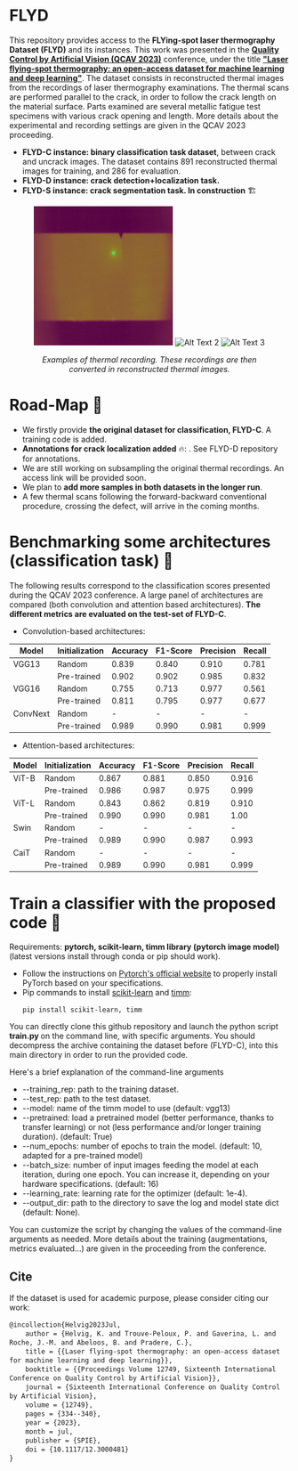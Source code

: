 # FLYD
This repository provides access to the **FLYing-spot laser thermography Dataset (FLYD)** and its instances. This work was presented in the [**Quality Control by Artificial Vision (QCAV 2023)**](https://qcav2023.sciencesconf.org/) conference, under the title [**"Laser flying-spot thermography: an open-access dataset for machine learning and deep learning"**](https://www.spiedigitallibrary.org/conference-proceedings-of-spie/12749/127491A/Laser-flying-spot-thermography--an-open-access-dataset-for/10.1117/12.3000481.short). The dataset consists in reconstructed thermal images from the recordings of laser thermography examinations. The thermal scans are performed parallel to the crack, in order to follow the crack length on the material surface. Parts examined are several metallic fatigue test specimens with various crack opening and length. More details about the experimental and recording settings are given in the QCAV 2023 proceeding.

- **FLYD-C instance: binary classification task dataset**, between crack and uncrack images. The dataset contains 891 reconstructed thermal images for training, and 286 for evaluation.
- **FLYD-D instance: crack detection+localization task.**	
- **FLYD-S instance: crack segmentation task. In construction** :building_construction:	

<!-- Align images to the center -->
<figure>
<p align="center">
  <img src="illustrations\example_scan1.gif" alt="Alt Text 1" width="250" height="250">
  <img src="illustrations\example_scan2.gif" alt="Alt Text 2" width="250" height="250">
  <img src="illustrations\example_scan3.gif" alt="Alt Text 3" width="250" height="250">
</p>
<figcaption style="text-align: center; font-style: italic;"> <p> <i> Examples of thermal recording. These recordings are then converted in reconstructed thermal images. </i> </p> </figcaption>
</figure>

# Road-Map :construction:
-  We firstly provide **the original dataset for classification, FLYD-C**. A training code is added.
-  **Annotations for crack localization added** 🔥: . See FLYD-D repository for annotations. 
-  We are still working on subsampling the original thermal recordings. An access link will be provided soon.
-  We plan to **add more samples in both datasets in the longer run**. 
-  A few thermal scans following the forward-backward conventional procedure, crossing the defect, will arrive in the coming months.

# Benchmarking some architectures (classification task) :memo:
The following results correspond to the classification scores presented during the QCAV 2023 conference. A large panel of architectures are compared (both convolution and attention based architectures). **The different metrics are evaluated on the test-set of FLYD-C**.

- Convolution-based architectures:

| Model           | Initialization | Accuracy |  F1-Score | Precision | Recall |
|-----------------|----------------|----------|-----------|-----------|--------|
| VGG13           | Random         | 0.839    | 0.840     | 0.910     | 0.781  |
|                 | Pre-trained    | 0.902    | 0.902     | 0.985     | 0.832  |
| VGG16           | Random         | 0.755    | 0.713     | 0.977     | 0.561  |
|                 | Pre-trained    | 0.811    | 0.795     | 0.977     | 0.677  |
| ConvNext        | Random         | -        | -         | -         | -      |
|                 | Pre-trained    | 0.989    | 0.990     | 0.981     | 0.999  |


- Attention-based architectures: 

| Model           | Initialization | Accuracy |  F1-Score | Precision | Recall |
|-----------------|----------------|----------|-----------|-----------|--------|
| ViT-B           | Random         | 0.867    | 0.881     | 0.850     | 0.916  |
|                 | Pre-trained    | 0.986    | 0.987     | 0.975     | 0.999  |
| ViT-L           | Random         | 0.843    | 0.862     | 0.819     | 0.910  |
|                 | Pre-trained    | 0.990    | 0.990     | 0.981     | 1.00   |
| Swin            | Random         | -        | -         | -         | -      |
|                 | Pre-trained    | 0.989     | 0.990    | 0.987     | 0.993  |
| CaiT            | Random         | -        | -         | -         | -      |
|                 | Pre-trained    | 0.989     | 0.990    | 0.981     | 0.999  |

# Train a classifier with the proposed code :rocket:	
Requirements: **pytorch, scikit-learn, timm library (pytorch image model)** (latest versions install through conda or pip should work).
- Follow the instructions on [Pytorch's official website](https://pytorch.org/) to properly install PyTorch based on your specifications.
- Pip commands to install [scikit-learn](https://scikit-learn.org/stable/) and [timm](https://timm.fast.ai/):
  ```
  pip install scikit-learn, timm 
  ```

You can directly clone this github repository and launch the python script <strong> train.py </strong> on the command line, with specific arguments. You should decompress the archive containing the dataset before (FLYD-C), into this main directory in order to run the provided code.

Here's a brief explanation of the command-line arguments
- --training_rep: path to the training dataset.
- --test_rep: path to the test dataset.
- --model: name of the timm model to use (default: vgg13)
- --pretrained: load a pretrained model (better performance, thanks to transfer learning) or not (less performance and/or longer training duration). (default: True)  
- --num_epochs: number of epochs to train the model. (default: 10, adapted for a pre-trained model) 
- --batch_size: number of input images feeding the model at each iteration, during one epoch. You can increase it, depending on your hardware specifications. (default: 16) 
- --learning_rate: learning rate for the optimizer (default: 1e-4).
- --output_dir: path to the directory to save the log and model state dict (default: None).

You can customize the script by changing the values of the command-line arguments as needed. More details about the training (augmentations, metrics evaluated...) are given in the proceeding from the conference. 

## Cite
If the dataset is used for academic purpose, please consider citing our work: 

```
@incollection{Helvig2023Jul,
	author = {Helvig, K. and Trouve-Peloux, P. and Gaverina, L. and Roche, J.-M. and Abeloos, B. and Pradere, C.},
	title = {{Laser flying-spot thermography: an open-access dataset for machine learning and deep learning}},
	booktitle = {{Proceedings Volume 12749, Sixteenth International Conference on Quality Control by Artificial Vision}},
	journal = {Sixteenth International Conference on Quality Control by Artificial Vision},
	volume = {12749},
	pages = {334--340},
	year = {2023},
	month = jul,
	publisher = {SPIE},
	doi = {10.1117/12.3000481}
}
```
